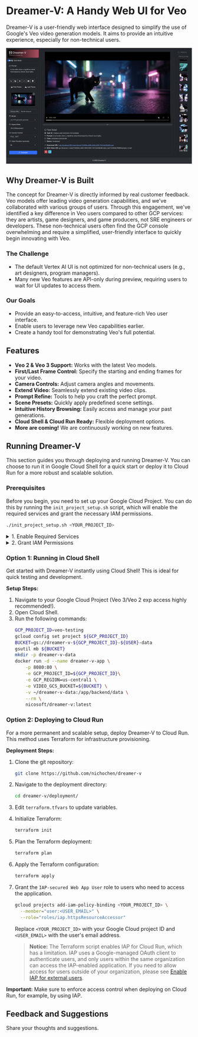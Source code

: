 # Dreamer-V: A Handy Web UI for Veo

Dreamer-V is a user-friendly web interface designed to simplify the use of Google's Veo video generation models. It aims to provide an intuitive experience, especially for non-technical users.

![alt text](images/dreamer-v.png)

## Why Dreamer-V is Built

The concept for Dreamer-V is directly informed by real customer feedback. Veo models offer leading video generation capabilities, and we've collaborated with various groups of users. Through this engagement, we've identified a key difference in Veo users compared to other GCP services: they are artists, game designers, and game producers, not SRE engineers or developers. These non-technical users often find the GCP console overwhelming and require a simplified, user-friendly interface to quickly begin innovating with Veo.

### The Challenge

*   The default Vertex AI UI is not optimized for non-technical users (e.g., art designers, program managers).
*   Many new Veo features are API-only during preview, requiring users to wait for UI updates to access them.

### Our Goals

*   Provide an easy-to-access, intuitive, and feature-rich Veo user interface.
*   Enable users to leverage new Veo capabilities earlier.
*   Create a handy tool for demonstrating Veo's full potential.

## Features

*   **Veo 2 & Veo 3 Support:** Works with the latest Veo models.
*   **First/Last Frame Control:** Specify the starting and ending frames for your video.
*   **Camera Controls:** Adjust camera angles and movements.
*   **Extend Video:** Seamlessly extend existing video clips.
*   **Prompt Refine:** Tools to help you craft the perfect prompt.
*   **Scene Presets:** Quickly apply predefined scene settings.
*   **Intuitive History Browsing:** Easily access and manage your past generations.
*   **Cloud Shell & Cloud Run Ready:** Flexible deployment options.
*   **More are coming!** We are continuously working on new features.

## Running Dreamer-V

This section guides you through deploying and running Dreamer-V. You can choose to run it in Google Cloud Shell for a quick start or deploy it to Cloud Run for a more robust and scalable solution.

### Prerequisites

Before you begin, you need to set up your Google Cloud Project. You can do this by running the `init_project_setup.sh` script, which will enable the required services and grant the necessary IAM permissions.

```bash
./init_project_setup.sh <YOUR_PROJECT_ID>
```
<details>
<summary>1. Enable Required Services</summary>

Execute the following commands to enable the necessary Google Cloud services. Alternatively, you can run the `init_project_setup.sh` script which will also perform this step.
```bash
gcloud services enable aiplatform.googleapis.com
gcloud services enable run.googleapis.com
gcloud services enable iap.googleapis.com
gcloud services enable compute.googleapis.com
gcloud services enable storage.googleapis.com
gcloud services enable sqladmin.googleapis.com
gcloud services enable cloudresourcemanager.googleapis.com
```
</details>

<details>
<summary>2. Grant IAM Permissions</summary>

Grant the required IAM roles to the respective service accounts and users. You can use the `init_project_setup.sh` script to automate this process.

*   **Default Compute Service Account (`PROJECT_NUMBER-compute@developer.gserviceaccount.com`):**
    *   `roles/cloudsql.client` (Cloud SQL Client)
    *   `roles/aiplatform.user` (Vertex AI User)
    *   `roles/storage.objectAdmin` (Storage Object Admin)

*   **Vertex AI Service Agent (`service-PROJECT_NUMBER@gcp-sa-aiplatform.iam.gserviceaccount.com`):**
    *   `roles/storage.objectUser` (Storage Object User)

*   **IAP Service Agent (`service-PROJECT_NUMBER@gcp-sa-iap.iam.gserviceaccount.com`):**
    *   `roles/run.invoker` (Cloud Run Invoker)

*   **Users accessing the application:**
    *   `roles/iap.httpsResourceAccessor` (IAP-secured Web App User)
</details>

### Option 1: Running in Cloud Shell

Get started with Dreamer-V instantly using Cloud Shell! This is ideal for quick testing and development.

**Setup Steps:**

1.  Navigate to your Google Cloud Project (Veo 3/Veo 2 exp access highly recommended!).
2.  Open Cloud Shell.
3.  Run the following commands:
    ```bash
    GCP_PROJECT_ID=veo-testing
    gcloud config set project ${GCP_PROJECT_ID}
    BUCKET=gs://dreamer-v-${GCP_PROJECT_ID}-${USER}-data
    gsutil mb ${BUCKET}
    mkdir -p dreamer-v-data
    docker run -d --name dreamer-v-app \
        -p 8080:80 \
        -e GCP_PROJECT_ID=${GCP_PROJECT_ID}\
        -e GCP_REGION=us-central1 \
        -e VIDEO_GCS_BUCKET=${BUCKET} \
        -v ~/dreamer-v-data:/app/backend/data \
        --rm \
        nicosoft/dreamer-v:latest
    ```

### Option 2: Deploying to Cloud Run

For a more permanent and scalable setup, deploy Dreamer-V to Cloud Run. This method uses Terraform for infrastructure provisioning.

**Deployment Steps:**

1. Clone the git repository:
   ```bash
   git clone https://github.com/nichochen/dreamer-v
   ```
2. Navigate to the deployment directory:
   ```bash
   cd dreamer-v/deployment/
   ```
3. Edit `terraform.tfvars` to update variables.
4. Initialize Terraform:
   ```bash
   terraform init
   ```
5. Plan the Terraform deployment:
   ```bash
   terraform plan
   ```
6. Apply the Terraform configuration:
   ```bash
   terraform apply
   ```

7. Grant the `IAP-secured Web App User` role to users who need to access the application.
   ```bash
   gcloud projects add-iam-policy-binding <YOUR_PROJECT_ID> \
     --member="user:<USER_EMAIL>" \
     --role="roles/iap.httpsResourceAccessor"
   ```
   Replace `<YOUR_PROJECT_ID>` with your Google Cloud project ID and `<USER_EMAIL>` with the user's email address.

   > **Notice:** The Terraform script enables IAP for Cloud Run, which has a limitation. IAP uses a Google-managed OAuth client to authenticate users, and only users within the same organization can access the IAP-enabled application. If you need to allow access for users outside of your organization, please see [Enable IAP for external users](https://cloud.google.com/iap/docs/custom-oauth-configuration).


**Important:** Make sure to enforce access control when deploying on Cloud Run, for example, by using IAP.

## Feedback and Suggestions

Share your thoughts and suggestions.
